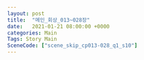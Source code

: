 ```yaml
---
layout: post
title:  "메인_회상_013~028장"
date:   2021-01-21 08:00:00 +0000
categories: Main
Tags: Story Main
SceneCode: ["scene_skip_cp013-028_q1_s10"]
---
```

